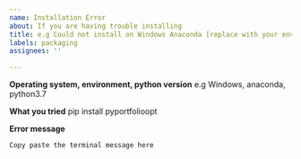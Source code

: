 ```yaml
---
name: Installation Error
about: If you are having trouble installing
title: e.g Could not install on Windows Anaconda [replace with your environment]
labels: packaging
assignees: ''

---
```


**Operating system, environment, python version**
e.g Windows, anaconda, python3.7

**What you tried**
pip install pyportfolioopt

**Error message**

```
Copy paste the terminal message here
```
